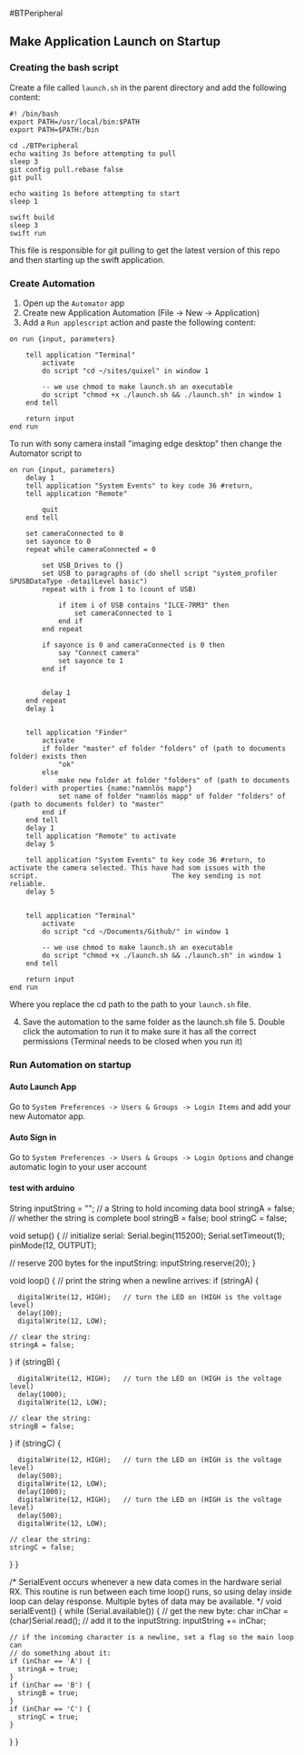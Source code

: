 #BTPeripheral

## Make Application Launch on Startup

### Creating the bash script

Create a file called `launch.sh` in the parent directory and add the following content:

```
#! /bin/bash
export PATH=/usr/local/bin:$PATH
export PATH=$PATH:/bin

cd ./BTPeripheral
echo waiting 3s before attempting to pull
sleep 3
git config pull.rebase false
git pull

echo waiting 1s before attempting to start
sleep 1

swift build
sleep 3
swift run

```

This file is responsible for git pulling to get the latest version of this repo and then starting up the swift application.

### Create Automation

1. Open up the `Automator` app
2. Create new Application Automation (File -> New -> Application)
3. Add a `Run applescript` action and paste the following content:

```
on run {input, parameters}
	
	tell application "Terminal"
		activate
		do script "cd ~/sites/quixel" in window 1

		-- we use chmod to make launch.sh an executable
		do script "chmod +x ./launch.sh && ./launch.sh" in window 1
	end tell

	return input
end run
```
To run with sony camera install "imaging edge desktop" then change the Automator script to
```
on run {input, parameters}
	delay 1
	tell application "System Events" to key code 36 #return,
	tell application "Remote"
		
		quit
	end tell
	
	set cameraConnected to 0
	set sayonce to 0
	repeat while cameraConnected = 0
		
		set USB_Drives to {}
		set USB to paragraphs of (do shell script "system_profiler SPUSBDataType -detailLevel basic")
		repeat with i from 1 to (count of USB)
			
			if item i of USB contains "ILCE-7RM3" then
				set cameraConnected to 1
			end if
		end repeat
		
		if sayonce is 0 and cameraConnected is 0 then
			say "Connect camera"
			set sayonce to 1
		end if
		
		
		delay 1
	end repeat
	delay 1
	
	
	tell application "Finder"
		activate
		if folder "master" of folder "folders" of (path to documents folder) exists then
			"ok"
		else
			make new folder at folder "folders" of (path to documents folder) with properties {name:"namnlös mapp"}
			set name of folder "namnlös mapp" of folder "folders" of (path to documents folder) to "master"
		end if
	end tell
	delay 1
	tell application "Remote" to activate
	delay 5
	
	tell application "System Events" to key code 36 #return, to activate the camera selected. This have had som issues with the script. 								The key sending is not reliable.
	delay 5
	
	
	tell application "Terminal"
		activate
		do script "cd ~/Documents/Github/" in window 1
		
		-- we use chmod to make launch.sh an executable
		do script "chmod +x ./launch.sh && ./launch.sh" in window 1
	end tell
	
	return input
end run

```

Where you replace the cd path to the path to your `launch.sh` file.

4. Save the automation to the same folder as the launch.sh file 5. Double click the automation to run it to make sure it has all the correct permissions (Terminal needs to be closed when you run it)

### Run Automation on startup

#### Auto Launch App

Go to `System Preferences -> Users & Groups -> Login Items` and add your new Automator app.

#### Auto Sign in

Go to `System Preferences -> Users & Groups -> Login Options` and change automatic login to your user account

#### test with arduino 

String inputString = "";         // a String to hold incoming data
bool stringA = false;  // whether the string is complete
bool stringB = false; 
bool stringC = false; 

void setup() {
  // initialize serial:
   Serial.begin(115200);
 Serial.setTimeout(1);
    pinMode(12, OUTPUT);

  // reserve 200 bytes for the inputString:
  inputString.reserve(20);
}

void loop() {
  // print the string when a newline arrives:
  if (stringA) {

      digitalWrite(12, HIGH);   // turn the LED on (HIGH is the voltage level)
      delay(100);
      digitalWrite(12, LOW);
    
    // clear the string:
    stringA = false;
  }
  if (stringB) {

      digitalWrite(12, HIGH);   // turn the LED on (HIGH is the voltage level)
      delay(1000);
      digitalWrite(12, LOW);
    
    // clear the string:
    stringB = false;
  }
    if (stringC) {

      digitalWrite(12, HIGH);   // turn the LED on (HIGH is the voltage level)
      delay(500);
      digitalWrite(12, LOW);
      delay(1000);
      digitalWrite(12, HIGH);   // turn the LED on (HIGH is the voltage level)
      delay(500);
      digitalWrite(12, LOW);
    
    // clear the string:
    stringC = false;
  }
}

/*
  SerialEvent occurs whenever a new data comes in the hardware serial RX. This
  routine is run between each time loop() runs, so using delay inside loop can
  delay response. Multiple bytes of data may be available.
*/
void serialEvent() {
  while (Serial.available()) {
    // get the new byte:
    char inChar = (char)Serial.read();
    // add it to the inputString:
    inputString += inChar;

    
    // if the incoming character is a newline, set a flag so the main loop can
    // do something about it:
    if (inChar == 'A') {
      stringA = true;
    }
    if (inChar == 'B') {
      stringB = true;
    }
    if (inChar == 'C') {
      stringC = true;
    }
  }
}
